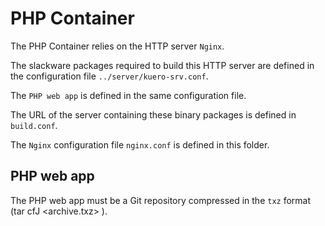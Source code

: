 # PHP Container

The PHP Container relies on the HTTP server `Nginx`. 

The slackware packages required to build this HTTP server are defined in the configuration file `../server/kuero-srv.conf`.

The `PHP web app` is defined in the same configuration file.

The URL of the server containing these binary packages is defined in `build.conf`.

The `Nginx` configuration file `nginx.conf` is defined in this folder.


## PHP web app

The PHP web app must be a Git repository compressed in the `txz` format (tar cfJ <archive.txz> <files>).
